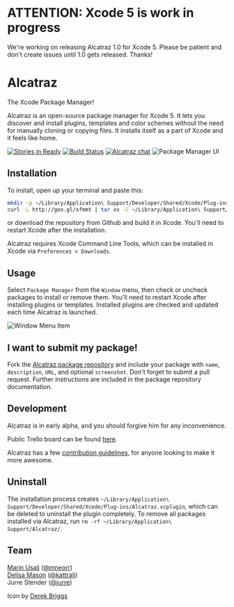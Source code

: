 # ATTENTION: Xcode 5 is work in progress
We're working on releasing Alcatraz 1.0 for Xcode 5.
Please be patient and don't create issues until 1.0 gets released. Thanks!

# Alcatraz
The Xcode Package Manager!

Alcatraz is an open-source package manager for Xcode 5. It lets you discover and install plugins, templates and color schemes without the need for manually cloning or copying files. It installs itself as a part of Xcode and it feels like home.

[![Stories in Ready](https://badge.waffle.io/mneorr/Alcatraz.png?label=ready)](https://waffle.io/mneorr/Alcatraz)
[![Build Status](https://travis-ci.org/mneorr/Alcatraz.png?branch=master)](https://travis-ci.org/mneorr/Alcatraz)
[![Alcatraz chat](https://badges.gitter.im/mneorr/alcatraz.png)](https://gitter.im/mneorr/alcatraz)
![Package Manager UI](http://i.imgur.com/ezqtIRU.png)

## Installation

To install, open up your terminal and paste this:

``` bash
mkdir -p ~/Library/Application\ Support/Developer/Shared/Xcode/Plug-ins;
curl -L http://goo.gl/xfmmt | tar xv -C ~/Library/Application\ Support/Developer/Shared/Xcode/Plug-ins -
```
or download the repository from Github and build it in Xcode. You'll need to restart Xcode after the installation.

Alcatraz requires Xcode Command Line Tools, which can be installed in Xcode via `Preferences > Downloads`.

## Usage

Select `Package Manager` from the `Window` menu, then check or uncheck packages to install or remove them. You'll need to restart Xcode after installing plugins or templates. Installed plugins are checked and updated each time Alcatraz is launched.

![Window Menu Item](http://mneorr.github.io/Alcatraz/images/menu.png)

## I want to submit my package!

Fork the [Alcatraz package repository](https://github.com/mneorr/alcatraz-packages) and include your package with `name`, `description`, `URL`, and optional `screenshot`. Don't forget to submit a pull request. Further instructions are included in the package repository documentation.

## Development

Alcatraz is in early alpha, and you should forgive him for any inconvenience.

Public Trello board can be found [here](https://trello.com/b/ZODgq5Av).

Alcatraz has a few [contribution guidelines](https://github.com/mneorr/Alcatraz/blob/master/CONTRIBUTING.md), for anyone looking to make it more awesome.

## Uninstall

The installation process creates `~/Library/Application\ Support/Developer/Shared/Xcode/Plug-ins/Alcatraz.xcplugin`, which can be deleted to uninstall the plugin completely. To remove all packages installed via Alcatraz, run `rm -rf ~/Library/Application\ Support/Alcatraz/`.

## Team

[Marin Usalj](http://mneorr.com) ([@mneorr](https://github.com/mneorr))<br>
[Delisa Mason](http://delisa.me) ([@kattrali](https://github.com/kattrali))<br>
Jurre Stender ([@jurre](https://github.com/jurre))<br>

Icon by [Derek Briggs](http://derekbriggs.com)
